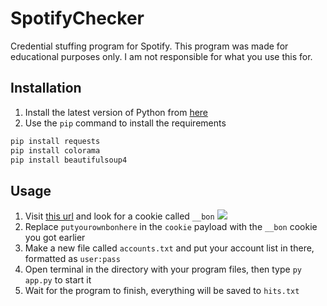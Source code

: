 # SpotifyChecker
Credential stuffing program for Spotify. This program was made for educational purposes only. I am not responsible for what you use this for.

## Installation
1. Install the latest version of Python from [here](https://www.python.org/downloads/)
2. Use the `pip` command to install the requirements
```bash
pip install requests
pip install colorama
pip install beautifulsoup4
```
## Usage
1. Visit [this url](https://accounts.spotify.com/en/login/) and look for a cookie called `__bon`
![](https://a.cozy.cat/igxzx.png)
2. Replace `putyourownbonhere` in the `cookie` payload with the `__bon` cookie you got earlier
3. Make a new file called `accounts.txt` and put your account list in there, formatted as `user:pass`
4. Open terminal in the directory with your program files, then type `py app.py` to start it
5. Wait for the program to finish, everything will be saved to `hits.txt`
